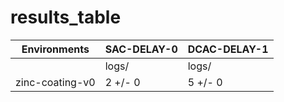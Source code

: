 # results_table
| Environments  |SAC-DELAY-0|DCAC-DELAY-1|
|---------------|-----------|------------|
|               |logs/      |logs/       |
|zinc-coating-v0|2 +/- 0    |5 +/- 0     |
